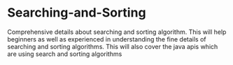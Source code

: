 # Searching-and-Sorting
 Comprehensive details about searching and sorting algorithm. This will help beginners as well as experienced in understanding the fine details of searching and sorting algorithms. This will also cover the java apis which are using search and sorting algorithms

